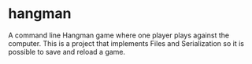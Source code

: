 # hangman
A command line Hangman game where one player plays against the computer.
This is a project that implements Files and Serialization so it is possible to save and reload a game.
